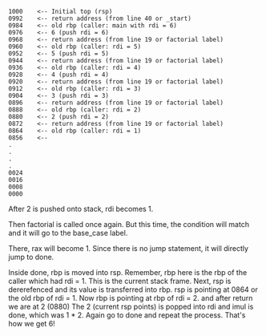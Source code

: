 ```
1000    <-- Initial top (rsp)
0992    <-- return address (from line 40 or _start)
0984    <-- old rbp (caller: main with rdi = 6)
0976    <-- 6 (push rdi = 6)
0968    <-- return address (from line 19 or factorial label)
0960    <-- old rbp (caller: rdi = 5)
0952    <-- 5 (push rdi = 5)
0944    <-- return address (from line 19 or factorial label)
0936    <-- old rbp (caller: rdi = 4)
0928    <-- 4 (push rdi = 4)
0920    <-- return address (from line 19 or factorial label)
0912    <-- old rbp (caller: rdi = 3)
0904    <-- 3 (push rdi = 3)
0896    <-- return address (from line 19 or factorial label)
0888    <-- old rbp (caller: rdi = 2)
0880    <-- 2 (push rdi = 2)
0872    <-- return address (from line 19 or factorial label)
0864    <-- old rbp (caller: rdi = 1)
0856    <-- 
.
.
.
.
0024
0016
0008
0000
```

After 2 is pushed onto stack, rdi becomes 1.

Then factorial is called once again. But this time, the condition will match and it will go to the base_case label.

There, rax will become 1. Since there is no jump statement, it will directly jump to done. 

Inside done, rbp is moved into rsp. Remember, rbp here is the rbp of the caller which had rdi = 1. This is the current stack frame. Next, rsp is dererefenced and its value is transferred into rbp. rsp is pointing at 0864 or the old rbp of rdi = 1. Now rbp is pointing at rbp of rdi = 2. and after return we are at 2 (0880) The 2 (current rsp points) is popped into rdi and imul is done, which was 1 * 2. Again go to done and repeat the process. That's how we get 6!